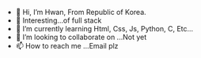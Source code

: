 - 👋 Hi, I’m Hwan, From Republic of Korea.
- 👀 Interesting...of full stack
- 🌱 I’m currently learning Html, Css, Js, Python, C, Etc...
- 💞️ I’m looking to collaborate on ...Not yet
- 📫 How to reach me ...Email plz

<!---
EssentialHwan/EssentialHwan is a ✨ special ✨ repository because its `README.md` (this file) appears on your GitHub profile.
You can click the Preview link to take a look at your changes.
--->
